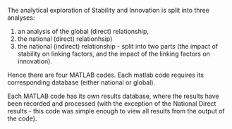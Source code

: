 The analytical exploration of Stability and Innovation is split into three analyses: 
1) an analysis of the global (direct) relationship, 
2) the national (direct) relationhsip) 
3) the national (indirect) relationship -  split into two parts (the impact of stability on linking factors, and the impact of the linking factors on innovation). 

Hence there are four MATLAB codes. Each matlab code requires its corresponding database (either national or global).

Each MATLAB code has its own results database, where the results have been recorded and processed (with the exception of the National Direct results - this code was simple enough to view all results from the output of the code).

